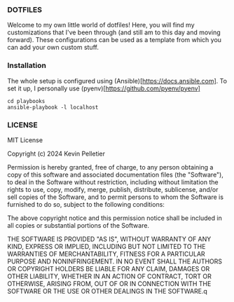 ### DOTFILES
Welcome to my own little world of dotfiles! Here, you will find my customizations that I've been through (and still am to this day and moving forward). These configurations can be used as a template from which you can add your own custom stuff.

### Installation
The whole setup is configured using (Ansible)[https://docs.ansible.com]. To set it up, I personally use (pyenv)[https://github.com/pyenv/pyenv]
```
cd playbooks
ansible-playbook -l localhost
```

### LICENSE
MIT License

Copyright (c) 2024 Kevin Pelletier

Permission is hereby granted, free of charge, to any person obtaining a copy
of this software and associated documentation files (the "Software"), to deal
in the Software without restriction, including without limitation the rights
to use, copy, modify, merge, publish, distribute, sublicense, and/or sell
copies of the Software, and to permit persons to whom the Software is
furnished to do so, subject to the following conditions:

The above copyright notice and this permission notice shall be included in all
copies or substantial portions of the Software.

THE SOFTWARE IS PROVIDED "AS IS", WITHOUT WARRANTY OF ANY KIND, EXPRESS OR
IMPLIED, INCLUDING BUT NOT LIMITED TO THE WARRANTIES OF MERCHANTABILITY,
FITNESS FOR A PARTICULAR PURPOSE AND NONINFRINGEMENT. IN NO EVENT SHALL THE
AUTHORS OR COPYRIGHT HOLDERS BE LIABLE FOR ANY CLAIM, DAMAGES OR OTHER
LIABILITY, WHETHER IN AN ACTION OF CONTRACT, TORT OR OTHERWISE, ARISING FROM,
OUT OF OR IN CONNECTION WITH THE SOFTWARE OR THE USE OR OTHER DEALINGS IN THE
SOFTWARE.q
